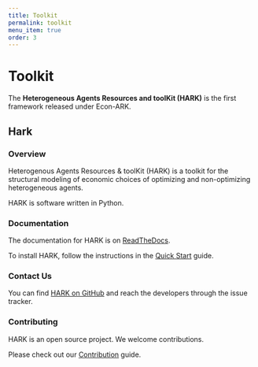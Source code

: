 ```yaml
---
title: Toolkit
permalink: toolkit
menu_item: true
order: 3
---
```

# Toolkit

The **Heterogeneous Agents Resources and toolKit (HARK)** is the first framework released under Econ-ARK.

## Hark

### Overview

Heterogenous Agents Resources & toolKit (HARK) is a toolkit for the structural modeling of economic choices of optimizing and non-optimizing heterogeneous agents.

HARK is software written in Python. 

### Documentation

The documentation for HARK is on [ReadTheDocs](https://hark.readthedocs.io/en/latest/).

To install HARK, follow the instructions in the [Quick Start](https://hark.readthedocs.io/en/latest/quick-start.html) guide.

### Contact Us

You can find [HARK on GitHub](https://github.com/econ-ark/HARK) and reach the developers through the issue tracker.

### Contributing

HARK is an open source project. We welcome contributions.

Please check out our [Contribution](https://hark.readthedocs.io/en/latest/CONTRIBUTING.html) guide.
